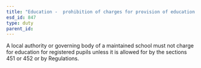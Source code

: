```yaml
---
title: "Education -  prohibition of charges for provision of education at a maintained school"
esd_id: 847
type: duty
parent_id:  
---
```


A local authority or governing body of a maintained school must not charge for education for registered pupils unless it is allowed for by the sections 451 or 452 or by Regulations.

